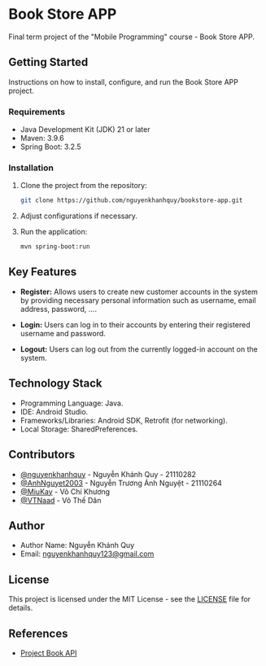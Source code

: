 # Book Store APP

Final term project of the "Mobile Programming" course - Book Store APP.

## Getting Started

Instructions on how to install, configure, and run the Book Store APP project.

### Requirements

- Java Development Kit (JDK) 21 or later
- Maven: 3.9.6
- Spring Boot: 3.2.5

### Installation

1. Clone the project from the repository:

    ```sh
    git clone https://github.com/nguyenkhanhquy/bookstore-app.git
    ```

2. Adjust configurations if necessary.

3. Run the application:

    ```sh
    mvn spring-boot:run
    ```

<!-- ## Use Case Diagram -->

## Key Features

- **Register:** Allows users to create new customer accounts in the system by providing necessary personal information such as username, email address, password, ....

- **Login:** Users can log in to their accounts by entering their registered username and password.

- **Logout:** Users can log out from the currently logged-in account on the system.

## Technology Stack

- Programming Language: Java.
- IDE: Android Studio.
- Frameworks/Libraries: Android SDK, Retrofit (for networking).
- Local Storage: SharedPreferences.

## Contributors

- [@nguyenkhanhquy](https://github.com/nguyenkhanhquy) - Nguyễn Khánh Quy - 21110282
- [@AnhNguyet2003](https://github.com/AnhNguyet2003) - Nguyễn Trương Ánh Nguyệt - 21110264
- [@MiuKay](https://github.com/MiuKay) - Võ Chí Khương
- [@VTNaad](https://github.com/VTNaad) - Võ Thế Dân

## Author

- Author Name: Nguyễn Khánh Quy
- Email: <nguyenkhanhquy123@gmail.com>

## License

This project is licensed under the MIT License - see the [LICENSE](https://github.com/nguyenkhanhquy/bookstore-app/blob/main/LICENSE) file for details.

## References

- [Project Book API](https://github.com/nguyenkhanhquy/bookstore-api)
